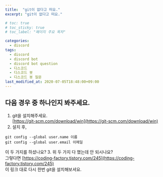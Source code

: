 ```yaml
---
title:  "git이 없다고 떠요."
excerpt: "git이 없다고 떠요."

# toc: true
# toc_sticky: true
# toc_label: "페이지 주요 목차"

categories:
  - discord
tags:
  - discord
  - discord bot
  - discord bot question
  - 디스코드
  - 디스코드 봇
  - 디스코드 봇 질문
last_modified_at: 2020-07-05T18:48:00+09:00
---
```


## 다음 경우 중 하나인지 봐주세요.

1. git을 설치해주세요.  
[https://git-scm.com/download/win](https://git-scm.com/download/win)
2. 설치 후,  
```
git config --global user.name 이름  
git config --global user.email 이메일  
```
이 두 가지를 하셨나요?
3. 위 두 가지 다 했는데 안 되시나요?  
그렇다면 
[https://coding-factory.tistory.com/245](https://coding-factory.tistory.com/245)  
이 링크 대로 다시 한번 git을 설치해보셔요.